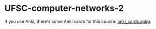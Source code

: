 # UFSC-computer-networks-2

If you use Anki, there's some Anki cards for this course: [anki_cards.apkg](anki_cards.apkg).
